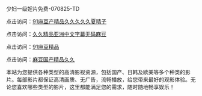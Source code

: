 少妇一级婬片免费-070825-TD

点击访问：<a href="https://heiliaoxqkkct.pages.dev">91麻豆产精品久久久久久夏晴子</a>

点击访问：<a href="https://heiliaoxwd5i8.pages.dev">久久精品亚洲中文字幕无码麻豆</a>

点击访问：<a href="https://heiliaowzu4ur.pages.dev">91麻豆精品</a>

点击访问：<a href="https://heiliaozj3tjd.pages.dev">麻豆国产精品久久</a>

本站为您提供各种类型的高清影视资源，包括国产、日韩及欧美等多个种类的影片。每部影片都保证高清画质、无广告，流畅播放，给您带来最好的观影体验。无论您喜欢哪些类型的影片，这里都能满足您的需求，随时随地畅享娱乐！

<span style="display:none;">[Canonical link](https://github.com/bd20250708/bd02 ）</span>
